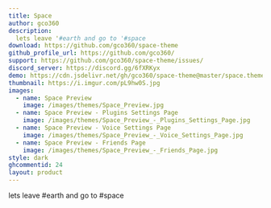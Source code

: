 ```yaml
---
title: Space
author: gco360
description:
  lets leave '#earth and go to '#space 
download: https://github.com/gco360/space-theme
github_profile_url: https://github.com/gco360/
support: https://github.com/gco360/space-theme/issues/
discord_server: https://discord.gg/6fXRKyx
demo: https://cdn.jsdelivr.net/gh/gco360/space-theme@master/space.theme.css
thumbnail: https://i.imgur.com/pL9hw0S.jpg
images:
  - name: Space Preview
    image: /images/themes/Space_Preview.jpg
  - name: Space Preview - Plugins Settings Page
    image: /images/themes/Space_Preview_-_Plugins_Settings_Page.jpg
  - name: Space Preview - Voice Settings Page
    image: /images/themes/Space_Preview_-_Voice_Settings_Page.jpg
  - name: Space Preview - Friends Page
    image: /images/themes/Space_Preview_-_Friends_Page.jpg
style: dark
ghcommentid: 24
layout: product
---
```

lets leave #earth and go to #space 